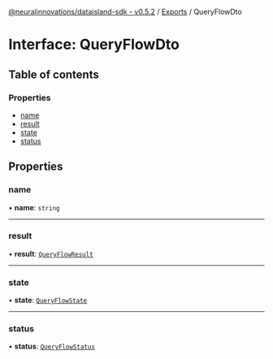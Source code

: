[@neuralinnovations/dataisland-sdk - v0.5.2](../../README.md) / [Exports](../modules.md) / QueryFlowDto

# Interface: QueryFlowDto

## Table of contents

### Properties

- [name](QueryFlowDto.md#name)
- [result](QueryFlowDto.md#result)
- [state](QueryFlowDto.md#state)
- [status](QueryFlowDto.md#status)

## Properties

### name

• **name**: `string`

___

### result

• **result**: [`QueryFlowResult`](QueryFlowResult.md)

___

### state

• **state**: [`QueryFlowState`](../enums/QueryFlowState.md)

___

### status

• **status**: [`QueryFlowStatus`](../enums/QueryFlowStatus.md)
